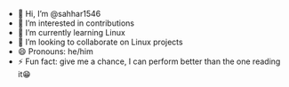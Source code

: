 - 👋 Hi, I’m @sahhar1546
- 👀 I’m interested in contributions
- 🌱 I’m currently learning Linux 
- 💞️ I’m looking to collaborate on Linux projects
- 😄 Pronouns: he/him
- ⚡ Fun fact: give me a chance, I can perform better than the one reading it😁

<!---
sahhar1546/sahhar1546 is a ✨ special ✨ repository because its `README.md` (this file) appears on your GitHub profile.
You can click the Preview link to take a look at your changes.
--->
